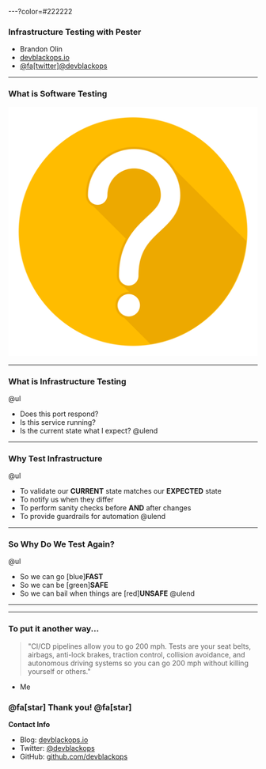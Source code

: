---?color=#222222

### Infrastructure Testing with Pester

- Brandon Olin
- [devblackops.io](https://devblackops.io)
- [@fa[twitter]@devblackops](https://twitter.com/devblackops)

---

### What is Software Testing

![](RTPSUG_Infrastructure_Testing/assets/question_mark.png)

---

### What is Infrastructure Testing

@ul
- Does this port respond?
- Is this service running?
- Is the current state what I expect?
@ulend

---

### Why Test Infrastructure

@ul
- To validate our **CURRENT** state matches our **EXPECTED** state
- To notify us when they differ
- To perform sanity checks before **AND** after changes
- To provide guardrails for automation
@ulend

---

### So Why Do We Test Again?

@ul
- So we can go [blue]**FAST**
- So we can be [green]**SAFE**
- So we can bail when things are [red]**UNSAFE**
@ulend

---

---

### To put it another way...

> "CI/CD pipelines allow you to go 200 mph. Tests are your seat belts, airbags, anti-lock brakes, traction control, collision avoidance, and autonomous driving systems so you can go 200 mph without killing yourself or others."<br>
- Me


### @fa[star] Thank you! @fa[star]

**Contact Info**

- Blog: [devblackops.io](htts://devblackops.io)
- Twitter: [@devblackops](https://twitter.com/devblackops)
- GitHub: [github.com/devblackops](https://github.com/devblackops)